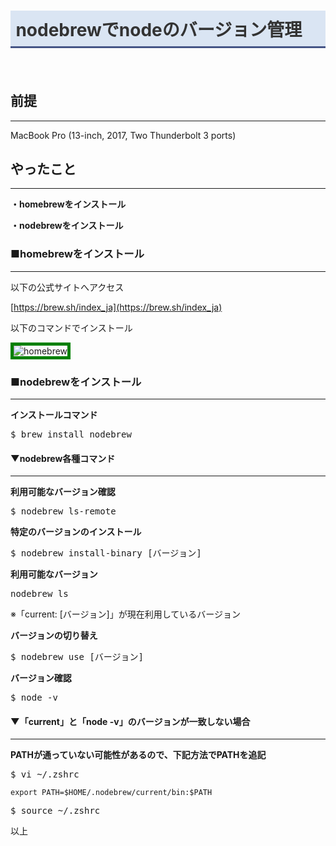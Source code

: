 # nodebrewでnodeのバージョン管理
　

## 前提
***
MacBook Pro (13-inch, 2017, Two Thunderbolt 3 ports)

## やったこと
***

<b>・homebrewをインストール</b>

<b>・nodebrewをインストール</b>

### ■homebrewをインストール
***

以下の公式サイトへアクセス

[https://brew.sh/index_ja](https://brew.sh/index_ja)

以下のコマンドでインストール

![homebrew](./img/article7/homebrew.png)

### ■nodebrewをインストール
***

<b>インストールコマンド</b>

<kbd>$ brew install nodebrew</kbd>

#### ▼nodebrew各種コマンド
***

<b>利用可能なバージョン確認</b>

<kbd>$ nodebrew ls-remote</kbd>

<b>特定のバージョンのインストール</b>

<kbd>$ nodebrew install-binary [バージョン]</kbd>

<b>利用可能なバージョン</b>

<kbd>nodebrew ls</kbd>

※「current: [バージョン]」が現在利用しているバージョン

<b>バージョンの切り替え</b>

<kbd>$ nodebrew use [バージョン]</kbd>

<b>バージョン確認</b>

<kbd>$ node -v</kbd>

#### ▼「current」と「node -v」のバージョンが一致しない場合
***

<b>PATHが通っていない可能性があるので、下記方法でPATHを追記</b>

<kbd>$ vi ~/.zshrc</kbd>

`export PATH=$HOME/.nodebrew/current/bin:$PATH`

<kbd>$ source ~/.zshrc</kbd>

以上

<style>
img {
    border: 5px solid green;
    max-width: 100%;
}

h1 {
    padding: 0.3em;
    color: #333;
    background: #dae5f3;
    border-bottom: solid 3px #455586;
}

</style>